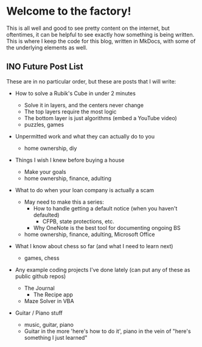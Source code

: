 # Welcome to the factory!

This is all well and good to see pretty content on the internet, but oftentimes, it can be helpful to see exactly how something is being written. This is where I keep the code for this blog, written in MkDocs, with some of the underlying elements as well.

## INO Future Post List

These are in no particular order, but these are posts that I will write:

- How to solve a Rubik's Cube in under 2 minutes

  - Solve it in layers, and the centers never change
  - The top layers require the most logic
  - The bottom layer is just algorithms (embed a YouTube video)
  - puzzles, games

- Unpermitted work and what they can actually do to you
  - home ownership, diy
- Things I wish I knew before buying a house
  - Make your goals
  - home ownership, finance, adulting
- What to do when your loan company is actually a scam

  - May need to make this a series:
    - How to handle getting a default notice (when you haven't defaulted)
      - CFPB, state protections, etc.
    - Why OneNote is the best tool for documenting ongoing BS
  - home ownership, finance, adulting, Microsoft Office

- What I know about chess so far (and what I need to learn next)
  - games, chess
- Any example coding projects I've done lately (can put any of these as public github repos)
  - The Journal
    - The Recipe app
  - Maze Solver in VBA
- Guitar / Piano stuff
  - music, guitar, piano
  - Guitar in the more 'here's how to do it', piano in the vein of "here's something I just learned"
